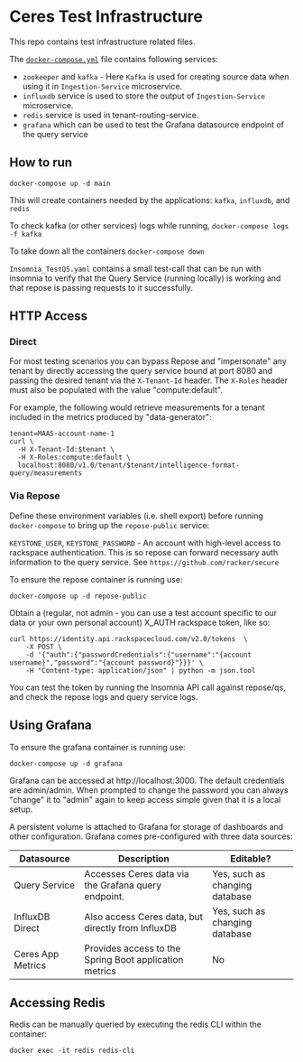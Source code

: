 # Ceres Test Infrastructure
This repo contains test infrastructure related files.

The [`docker-compose.yml`](docker-compose.yml) file contains following services:
- `zookeeper` and `kafka` - Here `Kafka` is used for creating source data when using it in `Ingestion-Service` microservice.
- `influxdb` service is used to store the output of `Ingestion-Service` microservice.
- `redis` service is used in tenant-routing-service.
- `grafana` which can be used to test the Grafana datasource endpoint of the query service

## How to run

`docker-compose up -d main`

This will create containers needed by the applications: `kafka`, `influxdb`, and `redis`
 
To check kafka (or other services) logs while running, 
`docker-compose logs -f kafka`

To take down all the containers
`docker-compose down`

`Insomnia_TestQS.yaml` contains a small test-call that can be run with insomnia
to verify that the Query Service (running locally) is working and that repose
is passing requests to it successfully.

## HTTP Access

### Direct

For most testing scenarios you can bypass Repose and "impersonate" any tenant by directly
accessing the query service bound at port 8080 and passing the desired tenant via the
`X-Tenant-Id` header. The `X-Roles` header must also be populated with the value "compute:default".

For example, the following would retrieve measurements for a tenant included in the 
metrics produced by "data-generator":

```
tenant=MAAS-account-name-1
curl \
  -H X-Tenant-Id:$tenant \
  -H X-Roles:compute:default \
  localhost:8080/v1.0/tenant/$tenant/intelligence-format-query/measurements
```

### Via Repose

Define these environment variables (i.e. shell export) before running `docker-compose` to bring up the `repose-public` service:

 `KEYSTONE_USER`, `KEYSTONE_PASSWORD` - An account with high-level access to 
 rackspace authentication. This is so repose can forward necessary auth 
 information to the query service. See `https://github.com/racker/secure` 

To ensure the repose container is running use:
```
docker-compose up -d repose-public
```

Obtain a (regular, not admin - you can use a test
account specific to our data or your own personal account) X_AUTH rackspace
token, like so:
```
curl https://identity.api.rackspacecloud.com/v2.0/tokens  \
    -X POST \
    -d '{"auth":{"passwordCredentials":{"username":"{account username}","password":"{account password}"}}}' \
    -H "Content-type: application/json" | python -m json.tool
```

You can test the token by running the Insomnia API call against repose/qs, and
check the repose logs and query service logs.

## Using Grafana

To ensure the grafana container is running use:
```
docker-compose up -d grafana
```

Grafana can be accessed at http://localhost:3000. The default credentials are admin/admin. When prompted to change the password you can always "change" it to "admin" again to keep access simple given that it is a local setup.

A persistent volume is attached to Grafana for storage of dashboards and other configuration. Grafana comes pre-configured with three data sources:

Datasource | Description | Editable?
-----------|-------------|--------------
Query Service | Accesses Ceres data via the Grafana query endpoint. | Yes, such as changing database
InfluxDB Direct | Also access Ceres data, but directly from InfluxDB | Yes, such as changing database
Ceres App Metrics | Provides access to the Spring Boot application metrics | No

## Accessing Redis

Redis can be manually queried by executing the redis CLI within the container:

```
docker exec -it redis redis-cli
```
